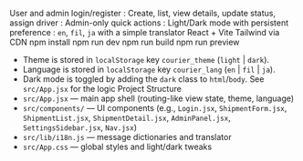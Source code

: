 User and admin login/register
: Create, list, view details, update status, assign driver
: Admin-only quick actions
: Light/Dark mode with persistent preference
: `en`, `fil`, `ja` with a simple translator
 React + Vite
Tailwind via CDN 
   npm install
   npm run dev
   npm run build
   npm run preview 
- Theme is stored in `localStorage` key `courier_theme` (`light` | `dark`).
- Language is stored in `localStorage` key `courier_lang` (`en` | `fil` | `ja`).
- Dark mode is toggled by adding the `dark` class to `html`/`body`. See `src/App.jsx` for the logic
Project Structure
- `src/App.jsx` — main app shell (routing-like view state, theme, language)
- `src/components/` — UI components (e.g., `Login.jsx`, `ShipmentForm.jsx`, `ShipmentList.jsx`, `ShipmentDetail.jsx`, `AdminPanel.jsx`, `SettingsSidebar.jsx`, `Nav.jsx`)
- `src/lib/i18n.js` — message dictionaries and translator
- `src/App.css` — global styles and light/dark tweaks
